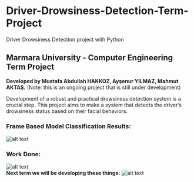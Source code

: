 # Driver-Drowsiness-Detection-Term-Project
Driver Drowsiness Detection project with Python

## Marmara University - Computer Engineering Term Project
**Developed by Mustafa Abdullah HAKKOZ, Ayşenur YILMAZ, Mahmut AKTAŞ.** (Note: this is an ongoing project that is still under development)

Development of a robust and practical drowsiness detection system is a crucial step. This project aims to make a system that detects the driver’s drowsiness status based on their facial behaviors.  
### Frame Based Model Classification Results:
![alt text](https://github.com/mahmutaktas/Driver-Drowsiness-Detection-Term-Project/blob/master/frame-based-result.PNG)
### Work Done:
![alt text](https://github.com/mahmutaktas/Driver-Drowsiness-Detection-Term-Project/blob/master/gantt-chart.png)  
**Next term we will be developing these things:** 
![alt text](https://github.com/mahmutaktas/Driver-Drowsiness-Detection-Term-Project/blob/master/next-term.PNG)  

